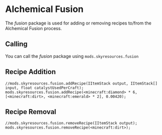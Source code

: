 # Alchemical Fusion

The *fusion* package is used for adding or removing recipes to/from the Alchemical Fusion process.

## Calling

You can call the *fusion* package using `mods.skyresources.fusion`

## Recipe Addition

    //mods.skyresources.fusion.addRecipe(IItemStack output, IItemStack[] input, float catalystUsedPerCraft);
    mods.skyresources.fusion.addRecipe(<minecraft:diamond> * 6, [<minecraft:dirt>, <minecraft:emerald> * 2], 0.00420);
    

## Recipe Removal

    //mods.skyresources.fusion.removeRecipe(IItemStack output);
    mods.skyresources.fusion.removeRecipe(<minecraft:dirt>);